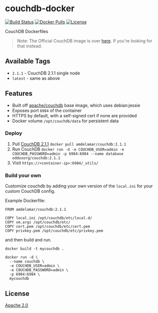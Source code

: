 # couchdb-docker

[![Build Status](https://travis-ci.org/amdelamar/couchdb-docker.svg?branch=master)](https://travis-ci.org/amdelamar/couchdb-docker)
[![Docker Pulls](https://img.shields.io/docker/pulls/amdelamar/couchdb.svg)](https://hub.docker.com/r/amdelamar/couchdb/)
[![License](https://img.shields.io/:license-apache-blue.svg)](https://github.com/amdelamar/couchdb-docker/blob/master/LICENSE)

CouchDB Dockerfiles

> Note: The Official CouchDB image is over [here](https://github.com/apache/couchdb-docker). If you're looking for that instead.

## Available Tags

- `2.1.1` - CouchDB 2.1.1 single node
- `latest` - same as above

## Features

 * Built off [apache/couchdb](https://github.com/apache/couchdb-docker) base image, which uses debian:jessie
 * Exposes port `6984` of the container
 * HTTPS by default, with a self-signed cert if none are provided
 * Docker volume `/opt/couchdb/data` for persistent data

### Deploy

 1. Pull [CouchDB 2.1.1](https://hub.docker.com/r/amdelamar/couchdb/) `docker pull amdelamar/couchdb:2.1.1`
 1. Run CouchDB `docker run -d -e COUCHDB_USER=admin -e COUCHDB_PASSWORD=admin -p 6984:6984 --name database oddoxorg/couchdb:2.1.1`
 1. Visit `https://<container-ip>:6984/_utils/`


### Build your own

Customize couchdb by adding your own version of the `local.ini` for your custom CouchDB config.

Example Dockerfile:

```
FROM amdelamar/couchdb:2.1.1

COPY local.ini /opt/couchdb/etc/local.d/
COPY vm.args /opt/couchdb/etc/
COPY cert.pem /opt/couchdb/etc/cert.pem
COPY privkey.pem /opt/couchdb/etc/privkey.pem
```

and then build and run.

```
docker build -t mycouchdb .

docker run -d \
  --name couchdb \
  -e COUCHDB_USER=admin \
  -e COUCHDB_PASSWORD=admin \
  -p 6984:6984 \
  mycouchdb
```

## License

[Apache 2.0](/LICENSE)
